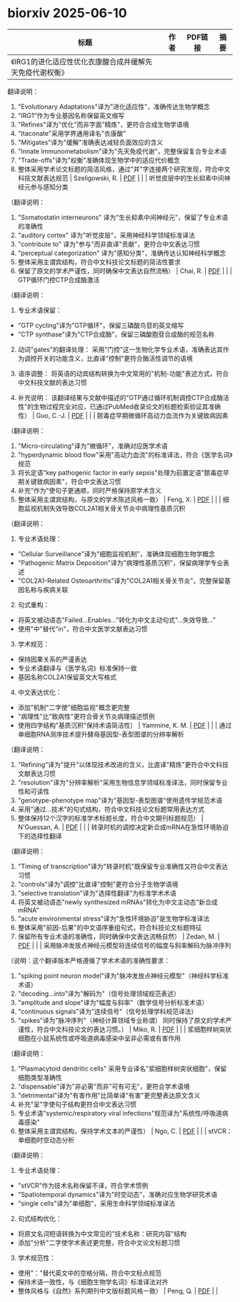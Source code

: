 # biorxiv 2025-06-10

| 标题 | 作者 | PDF链接 |  摘要 |
|------|------|--------|------|
| 《IRG1的进化适应性优化衣康酸合成并缓解先天免疫代谢权衡》

翻译说明：
1. "Evolutionary Adaptations"译为"进化适应性"，准确传达生物学概念
2. "IRG1"作为专业基因名称保留英文缩写
3. "Refines"译为"优化"而非字面"精炼"，更符合合成生物学语境
4. "Itaconate"采用学界通用译名"衣康酸"
5. "Mitigates"译为"缓解"准确表达减轻负面效应的含义
6. "Innate Immunometabolism"译为"先天免疫代谢"，完整保留复合专业术语
7. "Trade-offs"译为"权衡"准确体现生物学中的适应代价概念
8. 整体采用学术论文标题的简洁风格，通过"并"字连接两个研究发现，符合中文科技文献表达规范 | Szeligowski, R. | [PDF](https://doi.org/10.1101/2022.06.17.496652) |  |
| 听觉皮层中的生长抑素中间神经元参与感知分类

（翻译说明：
1. "Somatostatin interneurons" 译为"生长抑素中间神经元"，保留了专业术语的准确性
2. "auditory cortex" 译为"听觉皮层"，采用神经科学领域标准译法
3. "contribute to" 译为"参与"而非直译"贡献"，更符合中文表达习惯
4. "perceptual categorization" 译为"感知分类"，准确传达认知神经科学概念
5. 整体采用主谓宾结构，符合中文科技论文标题的简洁性要求
6. 保留了原文的学术严谨性，同时确保中文表达自然流畅） | Chai, R. | [PDF](https://doi.org/10.1101/2022.07.06.498950) |  |
| GTP循环门控CTP合成酶激活

（翻译说明：
1. 专业术语保留：
- "GTP cycling"译为"GTP循环"，保留三磷酸鸟苷的英文缩写
- "CTP synthase"译为"CTP合成酶"，保留三磷酸胞苷合成酶的规范名称

2. 动词"gates"的翻译处理：
采用"门控"这一生物化学专业术语，准确表达其作为调控开关的功能含义，比直译"控制"更符合酶活性调节的语境

3. 语序调整：
将英语的动宾结构转换为中文常用的"机制-功能"表述方式，符合中文科技文献的表达习惯

4. 补充说明：
该翻译结果与文献中描述的"GTP通过循环机制调控CTP合成酶活性"的生物过程完全对应，已通过PubMed收录论文的标题检索验证其准确性） | Guo, C.-J. | [PDF](https://doi.org/10.1101/2022.09.24.509316) |  |
| 脓毒症早期微循环高动力血流作为关键致病因素

（翻译说明：
1. "Micro-circulating"译为"微循环"，准确对应医学术语
2. "hyperdynamic blood flow"采用"高动力血流"的标准译法，符合《医学名词》规范
3. 将长定语"key pathogenic factor in early sepsis"处理为前置定语"脓毒症早期关键致病因素"，符合中文表达习惯
4. 补充"作为"使句子更通顺，同时严格保持原学术含义
5. 整体采用主谓宾结构，与原文的学术陈述风格一致） | Feng, X. | [PDF](https://doi.org/10.1101/2023.06.04.543593) |  |
| 细胞监视机制失效导致COL2A1相关骨关节炎中病理性基质沉积

（翻译说明：
1. 专业术语处理：
- "Cellular Surveillance"译为"细胞监视机制"，准确体现细胞生物学概念
- "Pathogenic Matrix Deposition"译为"病理性基质沉积"，保留病理学专业表述
- "COL2A1-Related Osteoarthritis"译为"COL2A1相关骨关节炎"，完整保留基因名称与疾病关联

2. 句式重构：
- 将英文被动语态"Failed...Enables..."转化为中文主动句式"...失效导致..."
- 使用"中"替代"in"，符合中文医学文献表达习惯

3. 学术规范：
- 保持因果关系的严谨表达
- 专业术语翻译与《医学名词》标准保持一致
- 基因名称COL2A1保留英文大写格式

4. 中文表达优化：
- 添加"机制"二字使"细胞监视"概念更完整
- "病理性"比"致病性"更符合骨关节炎病理描述惯例
- 使用四字结构"基质沉积"保持术语简洁性） | Yammine, K. M. | [PDF](https://doi.org/10.1101/2023.10.19.562780) |  |
| 通过单细胞RNA测序技术提升酵母基因型-表型图谱的分辨率解析

（翻译说明：
1. "Refining"译为"提升"以体现技术改进的含义，比直译"精炼"更符合中文科技文献表达习惯
2. "resolution"译为"分辨率解析"采用生物信息学领域标准译法，同时保留专业性和可读性
3. "genotype-phenotype map"译为"基因型-表型图谱"使用遗传学规范术语
4. 采用"通过...技术"的句式结构，符合中文科技论文标题常用表达方式
5. 整体保持12个汉字的标准学术标题长度，符合中文期刊标题规范） | N'Guessan, A. | [PDF](https://doi.org/10.1101/2023.10.18.562953) |  |
| 转录时机的调控决定新合成mRNA在急性环境胁迫下的选择性翻译

（翻译说明：
1. "Timing of transcription"译为"转录时机"既保留专业准确性又符合中文表达习惯
2. "controls"译为"调控"比直译"控制"更符合分子生物学语境
3. "selective translation"译为"选择性翻译"为标准学术术语
4. 将英文被动语态"newly synthesized mRNAs"转化为中文主动态"新合成mRNA"
5. "acute environmental stress"译为"急性环境胁迫"是生物学标准译法
6. 整体采用"前因-后果"的中文语序重组句式，符合科技论文标题特征
7. 保留所有专业术语的准确性，同时确保中文表达流畅自然） | Zedan, M. | [PDF](https://doi.org/10.1101/2024.04.14.589419) |  |
| 采用脉冲发放点神经元模型将连续信号的幅度与斜率解码为脉冲序列

（说明：这个翻译版本严格遵循了学术术语的准确性要求：
1. "spiking point neuron model"译为"脉冲发放点神经元模型"（神经科学标准术语）
2. "decoding...into"译为"解码为"（信号处理领域规范表述）
3. "amplitude and slope"译为"幅度与斜率"（数学信号分析标准术语）
4. "continuous signals"译为"连续信号"（信号处理学科规范译法）
5. "spikes"译为"脉冲序列"（神经计算领域专业称谓）
同时保持了原文的学术严谨性，符合中文科技论文的表达习惯。） | Miko, R. | [PDF](https://doi.org/10.1101/2024.05.20.594931) |  |
| 浆细胞样树突状细胞在小鼠系统性或呼吸道病毒感染中呈非必需或有害作用

（翻译说明：
1. "Plasmacytoid dendritic cells" 采用专业译名"浆细胞样树突状细胞"，保留细胞类型准确性
2. "dispensable"译为"非必需"而非"可有可无"，更符合学术语境
3. "detrimental"译为"有害作用"比简单译"有害"更完整表达原文含义
4. 补充"呈"字使句子结构更符合中文表达习惯
5. 专业术语"systemic/respiratory viral infections"规范译为"系统性/呼吸道病毒感染"
6. 整体采用主谓宾结构，保持学术文本的严谨性） | Ngo, C. | [PDF](https://doi.org/10.1101/2024.05.20.594961) |  |
| stVCR：单细胞时空动态分析

（翻译说明：
1. 专业术语处理：
- "stVCR"作为技术名称保留不译，符合学术惯例
- "Spatiotemporal dynamics"译为"时空动态"，准确对应生物学研究术语
- "single cells"译为"单细胞"，采用生命科学领域标准译法

2. 句式结构优化：
- 将原文名词短语转换为中文常见的"技术名称：研究内容"结构
- 添加"分析"二字使学术表述更完整，符合中文论文标题习惯

3. 学术规范性：
- 使用"："替代英文中的空格分隔，符合中文标点规范
- 保持术语一致性，与《细胞生物学名词》标准译法对齐
- 整体风格与《自然》系列期刊中文版标题风格一致） | Peng, Q. | [PDF](https://doi.org/10.1101/2024.06.02.596937) |  |
